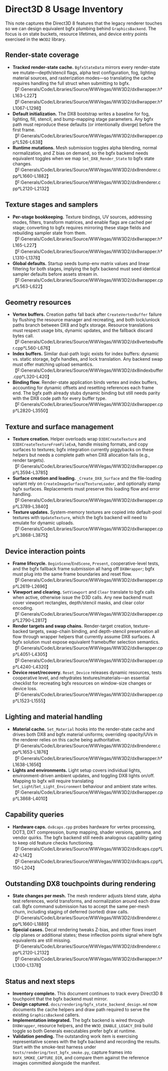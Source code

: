# Direct3D 8 Usage Inventory

This note captures the Direct3D 8 features that the legacy renderer touches so we can design equivalent bgfx plumbing behind `GraphicsBackend`. The focus is on state buckets, resource lifetimes, and device entry points exercised in the `WW3D2` library.

## Render-state coverage

* **Tracked render-state cache.** `BgfxStateData` mirrors every render-state we mutate—depth/stencil flags, alpha test configuration, fog, lighting material sources, and rasterization modes—so translating the cache requires handling the full struct when submitting to bgfx.【F:Generals/Code/Libraries/Source/WWVegas/WW3D2/dx8wrapper.h†L163-L227】【F:Generals/Code/Libraries/Source/WWVegas/WW3D2/dx8wrapper.h†L1067-L1298】
* **Default initialization.** The DX8 bootstrap writes a baseline for fog, lighting, fill, stencil, and bump-mapping stage parameters. Any bgfx path must reproduce these defaults (or intentionally diverge) before the first frame.【F:Generals/Code/Libraries/Source/WWVegas/WW3D2/dx8wrapper.cpp†L526-L638】
* **Runtime mutations.** Mesh submission toggles alpha blending, normal normalization, and Z bias on demand, so the bgfx backend needs equivalent toggles when we map `Set_DX8_Render_State` to bgfx state changes.【F:Generals/Code/Libraries/Source/WWVegas/WW3D2/dx8renderer.cpp†L1660-L1882】【F:Generals/Code/Libraries/Source/WWVegas/WW3D2/dx8renderer.cpp†L2120-L2132】

## Texture stages and samplers

* **Per-stage bookkeeping.** Texture bindings, UV sources, addressing modes, filters, transform matrices, and enable flags are cached per stage; converting to bgfx requires mirroring these stage fields and rebuilding sampler state from them.【F:Generals/Code/Libraries/Source/WWVegas/WW3D2/dx8wrapper.h†L165-L227】【F:Generals/Code/Libraries/Source/WWVegas/WW3D2/dx8wrapper.h†L1310-L1378】
* **Global defaults.** Startup seeds bump-env matrix values and linear filtering for both stages, implying the bgfx backend must seed identical sampler defaults before assets stream in.【F:Generals/Code/Libraries/Source/WWVegas/WW3D2/dx8wrapper.cpp†L563-L622】

## Geometry resources

* **Vertex buffers.** Creation paths fall back after `CreateVertexBuffer` failure by flushing the resource manager and recreating, and both lock/unlock paths branch between DX8 and bgfx storage. Resource translations must respect usage bits, dynamic updates, and the fallback discard bytes call.【F:Generals/Code/Libraries/Source/WWVegas/WW3D2/dx8vertexbuffer.cpp†L560-L676】
* **Index buffers.** Similar dual-path logic exists for index buffers: dynamic vs. static storage, bgfx handles, and lock translation. Any backend swap must offer matching upload semantics.【F:Generals/Code/Libraries/Source/WWVegas/WW3D2/dx8indexbuffer.cpp†L320-L420】
* **Binding flow.** Render-state application binds vertex and index buffers, accounting for dynamic offsets and resetting references each frame end. The bgfx path already stubs dynamic binding but still needs parity with the DX8 code path for every buffer type.【F:Generals/Code/Libraries/Source/WWVegas/WW3D2/dx8wrapper.cpp†L2820-L3550】

## Texture and surface management

* **Texture creation.** Helper overloads wrap `D3DXCreateTexture` and `D3DXCreateTextureFromFileExA`, handle missing formats, and copy surfaces to textures; bgfx integration currently piggybacks on these helpers but needs a complete path when DX8 allocation fails (e.g., render targets).【F:Generals/Code/Libraries/Source/WWVegas/WW3D2/dx8wrapper.cpp†L3594-L3785】
* **Surface creation and loading.** `_Create_DX8_Surface` and the file-loading variant rely on `CreateImageSurface`/`TextureLoader`, and optionally stamp bgfx surfaces. Replacements must preserve this loading flow and error handling.【F:Generals/Code/Libraries/Source/WWVegas/WW3D2/dx8wrapper.cpp†L3789-L3840】
* **Texture updates.** System-memory textures are copied into default-pool textures with `UpdateTexture`, which the bgfx backend will need to emulate for dynamic uploads.【F:Generals/Code/Libraries/Source/WWVegas/WW3D2/dx8wrapper.cpp†L3868-L3875】

## Device interaction points

* **Frame lifecycle.** `BeginScene`/`EndScene`, `Present`, cooperative-level tests, and the bgfx fallback frame submission all hang off `DX8Wrapper`; bgfx must plug into the same frame boundaries and reset flow.【F:Generals/Code/Libraries/Source/WWVegas/WW3D2/dx8wrapper.cpp†L2619-L2696】
* **Viewport and clearing.** `SetViewport` and `Clear` translate to bgfx calls when active, otherwise issue the D3D calls. Any new backend must cover viewport rectangles, depth/stencil masks, and clear color encoding.【F:Generals/Code/Libraries/Source/WWVegas/WW3D2/dx8wrapper.cpp†L2790-L2817】
* **Render targets and swap chains.** Render-target creation, texture-backed targets, swap-chain binding, and depth-stencil preservation all flow through wrapper helpers that currently assume DX8 surfaces. A bgfx solution must expose equivalent framebuffer selection semantics.【F:Generals/Code/Libraries/Source/WWVegas/WW3D2/dx8wrapper.cpp†L4051-L4305】【F:Generals/Code/Libraries/Source/WWVegas/WW3D2/dx8wrapper.cpp†L4240-L4320】
* **Device reset/recovery.** `Reset_Device` releases dynamic resources, tests cooperative level, and rehydrates textures/materials—an essential checklist for recreating bgfx resources on window-size changes or device loss.【F:Generals/Code/Libraries/Source/WWVegas/WW3D2/dx8wrapper.cpp†L1523-L1555】

## Lighting and material handling

* **Material cache.** `Set_Material` hooks into the render-state cache and drives both DX8 and bgfx material uniforms; overriding opacity/UVs in the renderer relies on this cache being authoritative.【F:Generals/Code/Libraries/Source/WWVegas/WW3D2/dx8renderer.cpp†L1653-L1876】【F:Generals/Code/Libraries/Source/WWVegas/WW3D2/dx8wrapper.h†L1638-L1656】
* **Lights and environments.** Light setup covers individual lights, environment-driven ambient updates, and toggling DX8 lights on/off. Mapping to bgfx will require translating `Set_Light`/`Set_Light_Environment` behaviour and ambient state writes.【F:Generals/Code/Libraries/Source/WWVegas/WW3D2/dx8wrapper.cpp†L3868-L4010】

## Capability queries

* **Hardware caps.** `dx8caps.cpp` probes hardware for vertex processing, DOT3, DXT compression, bump mapping, shader versions, gamma, and vendor quirks. The bgfx backend still needs analogous capability gating to keep old feature checks functioning.【F:Generals/Code/Libraries/Source/WWVegas/WW3D2/dx8caps.cpp†L42-L142】【F:Generals/Code/Libraries/Source/WWVegas/WW3D2/dx8caps.cpp†L150-L204】

## Outstanding DX8 touchpoints during rendering

* **State changes per mesh.** The mesh renderer adjusts blend state, alpha test references, world transforms, and normalization around each draw call. Bgfx command submission has to accept the same per-mesh churn, including staging of deferred (sorted) draw calls.【F:Generals/Code/Libraries/Source/WWVegas/WW3D2/dx8renderer.cpp†L1660-L1889】
* **Special cases.** Decal rendering tweaks Z-bias, and other flows insert clip planes or additional states; these inflection points signal where bgfx equivalents are still missing.【F:Generals/Code/Libraries/Source/WWVegas/WW3D2/dx8renderer.cpp†L2120-L2132】【F:Generals/Code/Libraries/Source/WWVegas/WW3D2/dx8wrapper.h†L1300-L1378】

## Status and next steps

* **Inventory complete.** This document continues to track every Direct3D 8 touchpoint that the bgfx backend must mirror.
* **Design captured.** `docs/rendering/bgfx_state_backend_design.md` now documents the cache helpers and draw path required to serve the existing `GraphicsBackend` callers.
* **Implementation integrated.** The bgfx backend is wired through `DX8Wrapper`, resource helpers, and the `WW3D_ENABLE_LEGACY_DX8` build toggle so both Generals executables prefer bgfx at runtime.
* **Validation pending.** The outstanding work item is exercising representative scenes with the bgfx backend and recording the results. Start with the smoke-test harness under `tests/rendering/test_bgfx_smoke.py`, capture frames into `BGFX_SMOKE_CAPTURE_DIR`, and compare them against the reference images committed alongside the manifest.
